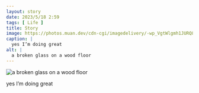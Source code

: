 ```yaml
---
layout: story
date: 2023/5/18 2:59
tags: [ Life ]
title: Story
image: https://photos.muan.dev/cdn-cgi/imagedelivery/-wp_VgtWlgmh1JURQ8t1mg/3456070f-4f0f-41cd-903c-9d0e88198000/public
caption: |
  yes I’m doing great
alt: |
  a broken glass on a wood floor
---
```


![a broken glass on a wood floor](https://photos.muan.dev/cdn-cgi/imagedelivery/-wp_VgtWlgmh1JURQ8t1mg/3456070f-4f0f-41cd-903c-9d0e88198000/public)

yes I’m doing great
